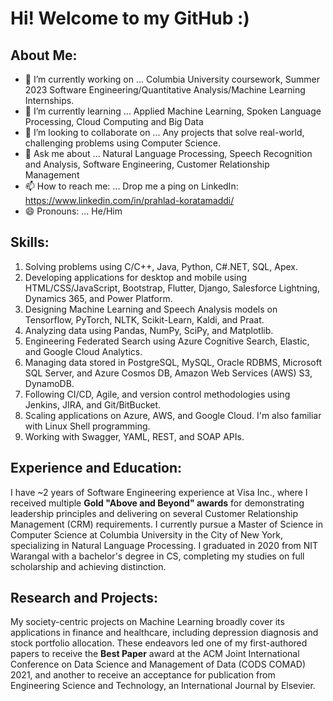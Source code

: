 # Hi! Welcome to my GitHub :)

## About Me:
- 🔭 I’m currently working on ... Columbia University coursework, Summer 2023 Software Engineering/Quantitative Analysis/Machine Learning Internships.
- 🌱 I’m currently learning ... Applied Machine Learning, Spoken Language Processing, Cloud Computing and Big Data  
- 👯 I’m looking to collaborate on ... Any projects that solve real-world, challenging problems using Computer Science.
- 💬 Ask me about ... Natural Language Processing, Speech Recognition and Analysis, Software Engineering, Customer Relationship Management
- 📫 How to reach me: ... Drop me a ping on LinkedIn: https://www.linkedin.com/in/prahlad-koratamaddi/
- 😄 Pronouns: ... He/Him

## Skills: 
1) Solving problems using C/C++, Java, Python, C#.NET, SQL, Apex.
2) Developing applications for desktop and mobile using HTML/CSS/JavaScript, Bootstrap, Flutter, Django, Salesforce Lightning, Dynamics 365, and Power Platform. 
3) Designing Machine Learning and Speech Analysis models on Tensorflow, PyTorch, NLTK, Scikit-Learn, Kaldi, and Praat.
4) Analyzing data using Pandas, NumPy, SciPy, and Matplotlib.
5) Engineering Federated Search using Azure Cognitive Search, Elastic, and Google Cloud Analytics. 
6) Managing data stored in PostgreSQL, MySQL, Oracle RDBMS, Microsoft SQL Server, and Azure Cosmos DB, Amazon Web Services (AWS) S3, DynamoDB.
7) Following CI/CD, Agile, and version control methodologies using Jenkins, JIRA, and Git/BitBucket.
8) Scaling applications on Azure, AWS, and Google Cloud. I'm also familiar with Linux Shell programming.
9) Working with Swagger, YAML, REST, and SOAP APIs.

## Experience and Education: 
I have ~2 years of Software Engineering experience at Visa Inc., where I received multiple **Gold "Above and Beyond" awards** for demonstrating leadership principles and delivering on several Customer Relationship Management (CRM) requirements. I currently pursue a Master of Science in Computer Science at Columbia University in the City of New York, specializing in Natural Language Processing. I graduated in 2020 from NIT Warangal with a bachelor's degree in CS, completing my studies on full scholarship and achieving distinction. 

## Research and Projects: 
My society-centric projects on Machine Learning broadly cover its applications in finance and healthcare, including depression diagnosis and stock portfolio allocation. These endeavors led one of my first-authored papers to receive the **Best Paper** award at the ACM Joint International Conference on Data Science and Management of Data (CODS COMAD) 2021, and another to receive an acceptance for publication from Engineering Science and Technology, an International Journal by Elsevier.

<!--
**Prahlad-K/Prahlad-K** is a ✨ _special_ ✨ repository because its `README.md` (this file) appears on your GitHub profile.

Here are some ideas to get you started:


-->
